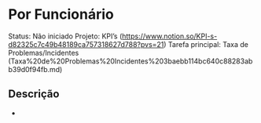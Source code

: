 # Por Funcionário

Status: Não iniciado Projeto: KPI’s (https://www.notion.so/KPI-s-d82325c7c49b48189ca757318627d788?pvs=21) Tarefa principal: Taxa de Problemas/Incidentes (Taxa%20de%20Problemas%20Incidentes%203baebb114bc640c88283abb39d0f94fb.md)

## Descrição

*
